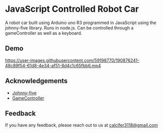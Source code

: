 
# JavaScript Controlled Robot Car

A robot car built using Arduino uno R3 programmed in JavaScript using the johnny-five library.
Runs in node.js. 
Can be controlled through a gameController as well as a keyboard.

## Demo

https://user-images.githubusercontent.com/59198770/190876241-48c89f54-61d8-4e34-af51-8d4c1c65fbb6.mp4




## Acknowledgements

 - [Johnny-five](http://johnny-five.io/)
 - [GameController](https://github.com/infusion/node-gamecontroller)
 

## Feedback

If you have any feedback, please reach out to us at calcifer3118@gmail.com

